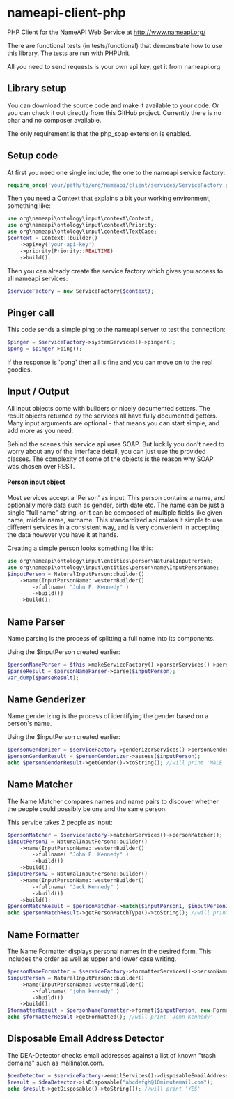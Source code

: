 nameapi-client-php
==================

PHP Client for the NameAPI Web Service at http://www.nameapi.org/

There are functional tests (in tests/functional) that demonstrate how to use this library.
The tests are run with PHPUnit.

All you need to send requests is your own api key, get it from nameapi.org.


## Library setup

You can download the source code and make it available to your code. Or you can check it out directly
from this GitHub project. Currently there is no phar and no composer available.

The only requirement is that the php_soap extension is enabled.


## Setup code

At first you need one single include, the one to the nameapi service factory:

```php
require_once('your/path/to/org/nameapi/client/services/ServiceFactory.php');
```

Then you need a Context that explains a bit your working environment, something like:

```php
use org\nameapi\ontology\input\context\Context;
use org\nameapi\ontology\input\context\Priority;
use org\nameapi\ontology\input\context\TextCase;
$context = Context::builder()
    ->apiKey('your-api-key')
    ->priority(Priority::REALTIME)
    ->build();
```

Then you can already create the service factory which gives you access to all nameapi services:

```php
$serviceFactory = new ServiceFactory($context);
```


## Pinger call

This code sends a simple ping to the nameapi server to test the connection:

```php
$pinger = $serviceFactory->systemServices()->pinger();
$pong = $pinger->ping();
```

If the response is 'pong' then all is fine and you can move on to the real goodies.


## Input / Output

All input objects come with builders or nicely documented setters.
The result objects returned by the services all have fully documented getters.
Many input arguments are optional - that means you can start simple, and add more as you need.

Behind the scenes this service api uses SOAP. But luckily you don't need to worry about any
of the interface detail, you can just use the provided classes.
The complexity of some of the objects is the reason why SOAP was chosen over REST.

#### Person input object

Most services accept a 'Person' as input. This person contains a name, and optionally
more data such as gender, birth date etc.
The name can be just a single "full name" string, or it can be composed of multiple
fields like given name, middle name, surname.
This standardized api makes it simple to use different services in a consistent way,
and is very convenient in accepting the data however you have it at hands.

Creating a simple person looks something like this:

```php
use org\nameapi\ontology\input\entities\person\NaturalInputPerson;
use org\nameapi\ontology\input\entities\person\name\InputPersonName;
$inputPerson = NaturalInputPerson::builder()
    ->name(InputPersonName::westernBuilder()
        ->fullname( "John F. Kennedy" )
        ->build())
    ->build();
```


## Name Parser

Name parsing is the process of splitting a full name into its components.

Using the $inputPerson created earlier:

```php
$personNameParser = $this->makeServiceFactory()->parserServices()->personNameParser();
$parseResult = $personNameParser->parse($inputPerson);
var_dump($parseResult);
```


## Name Genderizer

Name genderizing is the process of identifying the gender based on a person's name.

Using the $inputPerson created earlier:

```php
$personGenderizer = $serviceFactory->genderizerServices()->personGenderizer();
$personGenderResult = $personGenderizer->assess($inputPerson);
echo $personGenderResult->getGender()->toString(); //will print 'MALE'
```


## Name Matcher

The Name Matcher compares names and name pairs to discover whether the people could possibly be one and the same person.

This service takes 2 people as input:

```php
$personMatcher = $serviceFactory->matcherServices()->personMatcher();
$inputPerson1 = NaturalInputPerson::builder()
    ->name(InputPersonName::westernBuilder()
        ->fullname( "John F. Kennedy" )
        ->build())
    ->build();
$inputPerson2 = NaturalInputPerson::builder()
    ->name(InputPersonName::westernBuilder()
        ->fullname( "Jack Kennedy" )
        ->build())
    ->build();
$personMatchResult = $personMatcher->match($inputPerson1, $inputPerson2);
echo $personMatchResult->getPersonMatchType()->toString(); //will print 'MATCHING'
```


## Name Formatter

The Name Formatter displays personal names in the desired form. This includes the order as well as upper and lower case writing.

```php
$personNameFormatter = $serviceFactory->formatterServices()->personNameFormatter();
$inputPerson = NaturalInputPerson::builder()
    ->name(InputPersonName::westernBuilder()
        ->fullname( "john kennedy" )
        ->build())
    ->build();
$formatterResult = $personNameFormatter->format($inputPerson, new FormatterProperties());
echo $formatterResult->getFormatted(); //will print 'John Kennedy'
```


## Disposable Email Address Detector

The DEA-Detector checks email addresses against a list of known "trash domains" such as mailinator.com.

```php
$deaDetector = $serviceFactory->emailServices()->disposableEmailAddressDetector();
$result = $deaDetector->isDisposable("abcdefgh@10minutemail.com");
echo $result->getDisposable()->toString()); //will print 'YES'
```

